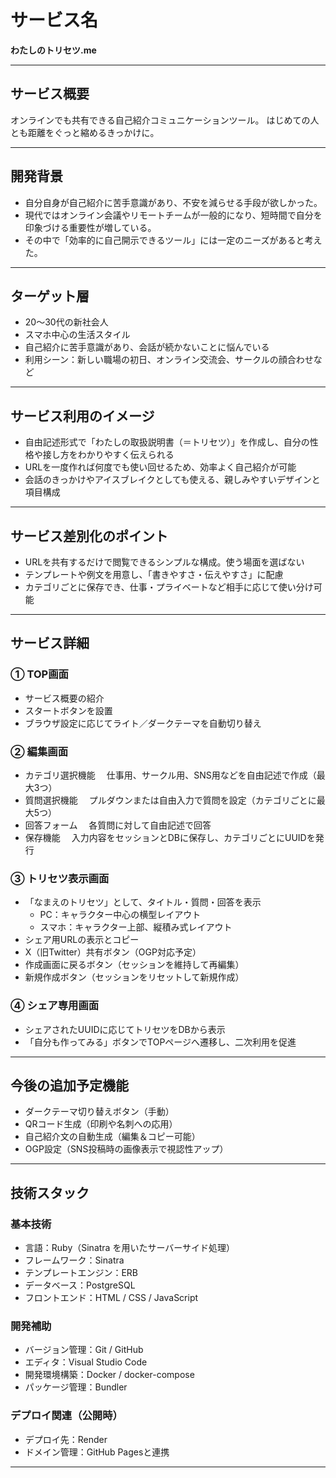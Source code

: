 # サービス名
**わたしのトリセツ.me**

---

## サービス概要
オンラインでも共有できる自己紹介コミュニケーションツール。
はじめての人とも距離をぐっと縮めるきっかけに。

---

## 開発背景
- 自分自身が自己紹介に苦手意識があり、不安を減らせる手段が欲しかった。
- 現代ではオンライン会議やリモートチームが一般的になり、短時間で自分を印象づける重要性が増している。
- その中で「効率的に自己開示できるツール」には一定のニーズがあると考えた。

---

## ターゲット層
- 20〜30代の新社会人
- スマホ中心の生活スタイル
- 自己紹介に苦手意識があり、会話が続かないことに悩んでいる
- 利用シーン：新しい職場の初日、オンライン交流会、サークルの顔合わせなど

---

## サービス利用のイメージ
- 自由記述形式で「わたしの取扱説明書（＝トリセツ）」を作成し、自分の性格や接し方をわかりやすく伝えられる
- URLを一度作れば何度でも使い回せるため、効率よく自己紹介が可能
- 会話のきっかけやアイスブレイクとしても使える、親しみやすいデザインと項目構成

---

## サービス差別化のポイント
- URLを共有するだけで閲覧できるシンプルな構成。使う場面を選ばない
- テンプレートや例文を用意し、「書きやすさ・伝えやすさ」に配慮
- カテゴリごとに保存でき、仕事・プライベートなど相手に応じて使い分け可能

---

## サービス詳細

### ① TOP画面
- サービス概要の紹介
- スタートボタンを設置
- ブラウザ設定に応じてライト／ダークテーマを自動切り替え

### ② 編集画面
- カテゴリ選択機能
　仕事用、サークル用、SNS用などを自由記述で作成（最大3つ）
- 質問選択機能
　プルダウンまたは自由入力で質問を設定（カテゴリごとに最大5つ）
- 回答フォーム
　各質問に対して自由記述で回答
- 保存機能
　入力内容をセッションとDBに保存し、カテゴリごとにUUIDを発行

### ③ トリセツ表示画面
- 「なまえのトリセツ」として、タイトル・質問・回答を表示
  - PC：キャラクター中心の横型レイアウト
  - スマホ：キャラクター上部、縦積み式レイアウト
- シェア用URLの表示とコピー
- X（旧Twitter）共有ボタン（OGP対応予定）
- 作成画面に戻るボタン（セッションを維持して再編集）
- 新規作成ボタン（セッションをリセットして新規作成）

### ④ シェア専用画面
- シェアされたUUIDに応じてトリセツをDBから表示
- 「自分も作ってみる」ボタンでTOPページへ遷移し、二次利用を促進

---

## 今後の追加予定機能
- ダークテーマ切り替えボタン（手動）
- QRコード生成（印刷や名刺への応用）
- 自己紹介文の自動生成（編集＆コピー可能）
- OGP設定（SNS投稿時の画像表示で視認性アップ）

---

## 技術スタック

### 基本技術
- 言語：Ruby（Sinatra を用いたサーバーサイド処理）
- フレームワーク：Sinatra
- テンプレートエンジン：ERB
- データベース：PostgreSQL
- フロントエンド：HTML / CSS / JavaScript

### 開発補助
- バージョン管理：Git / GitHub
- エディタ：Visual Studio Code
- 開発環境構築：Docker / docker-compose
- パッケージ管理：Bundler

### デプロイ関連（公開時）
- デプロイ先：Render
- ドメイン管理：GitHub Pagesと連携

---
